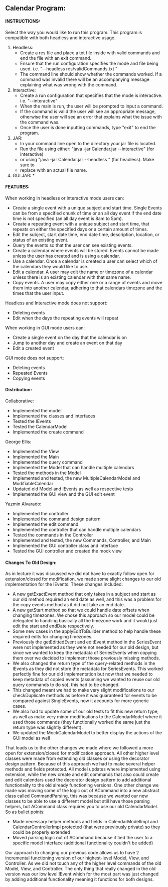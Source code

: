 ## Calendar Program:

#### INSTRUCTIONS:
Select the way you would like to run this program. This program is compatible with both 
headless and interactive usage.
   1) Headless: 
      *  Create a res file and place a txt file inside with valid commands and end the file with an
   exit command.  
      * Ensure that the run configuration specifies the mode and file being used. 
   i.e. "--headless res/validCommands.txt "
      * The command line should show whether the commands worked.  If a command was invalid there 
   will be an accompanying message explaining what was wrong with the command. 
   2) Interactive: 
      * Create a run configuration that specifies that the mode is interactive. 
      i.e. "--interactive"
      * When the main is run, the user will be prompted to input a command.  
      * If the command is valid the user will see an appropriate message, otherwise the user will
   see an error that explains what the issue with the command was.  
      * Once the user is done inputting commands, type "exit" to end the program.
   3) JAR:
      * In your command line open to the directory your jar file is located.
      * Run the file using either: "java -jar Calendar.jar --interactive" (for interactive)
      * or using "java -jar Calendar.jar --headless <filename>" (for headless). Make sure to
      * replace <filename> with an actual file name.
   4) GUI JAR:
      *

#### FEATURES: 
When working in headless or interactive mode users can:
* Create a single event with a unique subject and start time.  Single Events can be from a 
specified chunk of time or an all day event if the end date time is not specified (an all day event 
is 8am to 5pm).
* Create a repeating event with a unique subject and start time, that repeats on either the 
specified days or a certain amount of times. 
* Edit the subject, start date time, end date time, description, location, or status of an existing
event.
* Query the events so that the user can see existing events.
* Create a calendar where events will be stored.  Events cannot be made unless the user has created 
and is using a calendar. 
* Use a calendar.  Once a calendar is created a user can select which of the calendars they would 
like to use.
* Edit a calendar.  A user may edit the name or timezone of a calendar unless there is an existing 
calendar with that same name.
* Copy events.  A user may copy either one or a range of events and move them into another calendar,
adhering to that calendars timezone and the times that the user input.

Headless and Interactive mode does not support:
* Deleting events 
* Edit when the days the repeating events will repeat

When working in GUI mode users can: 
* Create a single event on the day that the calendar is on
* Jump to another day and create an event on that day 
* Edit a created event

GUI mode does not support: 
* Deleting events
* Repeated Events 
* Copying events 

#### Distribution: 

Collaborative: 
* Implemented the model
* Implemented the classes and interfaces 
* Tested the IEvents
* Tested the CalendarModel
* Implemented the create command

George Ellis:
* Implemented the View
* Implemented the Main
* Implemented the query command
* Implemented the Model that can handle multiple calendars
* Tested the methods in the Model
* Implemented and tested, the new MultipleCalendarModel and ModifiableCalendar
* Updated old Model and IEvents as well as respective tests
* Implemented the GUI view and the GUI edit event


Yazmin Alvarado: 
* Implemented the controller
* Implemented the command design pattern 
* Implemented the edit command 
* Implemented the controller that can handle multiple calendars
* Tested the commands in the Controller
* Implemented and tested, the new Commands, Controller, and Main
* Implemented the GUI controller class and interface
* Tested the GUI controller and created the mock view 

#### Changes To Old Design: 

As in lecture it was discussed we did not have to exactly follow open for extension/closed for 
modification, we made some slight changes to our old implementation for the IEvents. These changes
included: 

- A new getExactEvent method that only takes in a subject and start as our old 
method required an end date as well, and this was a problem for the copy events method as it
did not take an end date. 
- A new getStart method so that we could handle date offsets when
changing timezones. We chose this approach so our model could be delegated to handling basically
all the timezone work and it would just edit the start and endDate respectively. 
- Some new cases in the applyEditToBuilder method to help handle these required edits for changing 
timezones. 
- Previously the getEdittedEvent and editEvent method in the SeriesEvent were not implemented as 
they were not needed for our old design, but since we wanted to keep the metadata of SeriesEvents
when copying them over we decided to implement those previously missing methods. 
- We also changed the return type of the query-related methods in the IEvents as they did not store 
the metadata for SeriesEvents. This worked perfectly fine for our old implementation but now that we 
needed to keep metadata of copied events (assuming we wanted to reuse our old query commands to do 
so), this had to be changed. 
- This changed meant we had to make very slight modifications to our checkDuplicate methods as 
before it was guaranteed for events to be compared against SingleEvents, now it accounts for more 
generic cases. 
- We also had to update some of our old tests to fit this new return type, as well as make very 
minor modifications to the CalendarModel where it used those commands (they functionally worked the 
same just the return type was slightly different).
- We updated the MockCalendarModel to better display the actions of the GUI model as well 

That leads us to the other changes we made where we followed a more open for extension/closed for
modification approach. All other higher level classes were made from extending old classes or using
the decorator design pattern. Because of this approach we had to make several helper methods and 
fields protected. All model updates where implemented using extension, while the new create
and edit commands that also could create and edit calendars used the decorator design pattern to
add additional functionality to the old already functioning versions. One other change we made
was moving some of the logic out of ACommand into a new abstract class called CommandParsing,
this was because we wanted our new classes to be able to use a different model but still have those
parsing helpers, but ACommand class requires you to use our old CalendarModel. So as bullet points:

- Made necessary helper methods and fields in CalendarModelImpl and CalendarControllerImpl 
protected (that were previously private) so they could be properly extended
- Moved parsing logic out of ACommand because it tied the user to a specific model interface 
(additional functionality couldn't be added)

Our approach to changing our previous code allows us to have 2 incremental functioning version of 
our highest-level Model, View, and Controller. As we did not touch any of the higher level commands
of the old Model, View, and Controller. The only thing that really changed in the old version was
our low level IEvent which for the most part was just changed by adding additional functionality
meaning it functions for both designs.